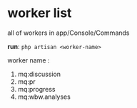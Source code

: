 # worker list

all of workers in app/Console/Commands

**run**: `php artisan <worker-name>`

worker name :

1. mq:discussion
2. mq:pr
3. mq:progress
4. mq:wbw.analyses
